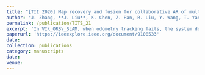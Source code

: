 ```yaml
---
title: "[TII 2020] Map recovery and fusion for collaborative AR of multiple mobile device"
author: 'J. Zhang, **J. Liu**, K. Chen, Z. Pan, R. Liu, Y. Wang, T. Yang, S. Chen'
permalink: /publication/TITS_21
excerpt: 'In VI\_ORB\_SLAM, when odometry tracking fails, the system does not immediately attempt relocalization. Instead, it saves the data as local maps and links them using IMU estimates. By integrating accelerometer and gyroscope data from the 6-axis IMU, the relative transformations between maps are derived.'
paperurl: 'https://ieeexplore.ieee.org/document/9108533'
date: 
collection: publications
category: manuscripts
date: 
venue: 
---
```

